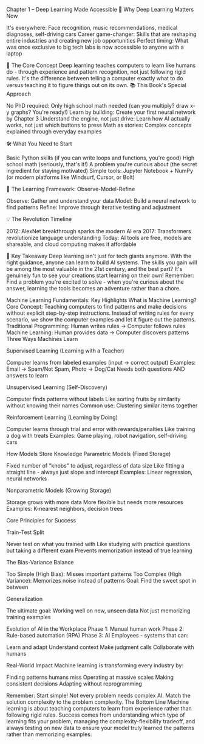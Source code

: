 Chapter 1 – Deep Learning Made Accessible
🚀 Why Deep Learning Matters Now

It's everywhere: Face recognition, music recommendations, medical diagnoses, self-driving cars
Career game-changer: Skills that are reshaping entire industries and creating new job opportunities
Perfect timing: What was once exclusive to big tech labs is now accessible to anyone with a laptop

🧠 The Core Concept
Deep learning teaches computers to learn like humans do - through experience and pattern recognition, not just following rigid rules. It's the difference between telling a computer exactly what to do versus teaching it to figure things out on its own.
📚 This Book's Special Approach

No PhD required: Only high school math needed (can you multiply? draw x-y graphs? You're ready!)
Learn by building: Create your first neural network by Chapter 3
Understand the engine, not just drive: Learn how AI actually works, not just which buttons to press
Math as stories: Complex concepts explained through everyday examples

🛠️ What You Need to Start

Basic Python skills (if you can write loops and functions, you're good)
High school math (seriously, that's it!)
A problem you're curious about (the secret ingredient for staying motivated)
Simple tools: Jupyter Notebook + NumPy (or modern platforms like Windsurf, Cursor, or Bolt)

🔄 The Learning Framework: Observe-Model-Refine

Observe: Gather and understand your data
Model: Build a neural network to find patterns
Refine: Improve through iterative testing and adjustment

💡 The Revolution Timeline

2012: AlexNet breakthrough sparks the modern AI era
2017: Transformers revolutionize language understanding
Today: AI tools are free, models are shareable, and cloud computing makes it affordable

🎯 Key Takeaway
Deep learning isn't just for tech giants anymore. With the right guidance, anyone can learn to build AI systems. The skills you gain will be among the most valuable in the 21st century, and the best part? It's genuinely fun to see your creations start learning on their own!
Remember: Find a problem you're excited to solve - when you're curious about the answer, learning the tools becomes an adventure rather than a chore.

Machine Learning Fundamentals: Key Highlights
What is Machine Learning?
Core Concept: Teaching computers to find patterns and make decisions without explicit step-by-step instructions. Instead of writing rules for every scenario, we show the computer examples and let it figure out the patterns.
Traditional Programming: Human writes rules → Computer follows rules
Machine Learning: Human provides data → Computer discovers patterns
Three Ways Machines Learn

Supervised Learning (Learning with a Teacher)

Computer learns from labeled examples (input → correct output)
Examples: Email → Spam/Not Spam, Photo → Dog/Cat
Needs both questions AND answers to learn


Unsupervised Learning (Self-Discovery)

Computer finds patterns without labels
Like sorting fruits by similarity without knowing their names
Common use: Clustering similar items together


Reinforcement Learning (Learning by Doing)

Computer learns through trial and error with rewards/penalties
Like training a dog with treats
Examples: Game playing, robot navigation, self-driving cars



How Models Store Knowledge
Parametric Models (Fixed Storage)

Fixed number of "knobs" to adjust, regardless of data size
Like fitting a straight line - always just slope and intercept
Examples: Linear regression, neural networks

Nonparametric Models (Growing Storage)

Storage grows with more data
More flexible but needs more resources
Examples: K-nearest neighbors, decision trees

Core Principles for Success

Train-Test Split

Never test on what you trained with
Like studying with practice questions but taking a different exam
Prevents memorization instead of true learning


The Bias-Variance Balance

Too Simple (High Bias): Misses important patterns
Too Complex (High Variance): Memorizes noise instead of patterns
Goal: Find the sweet spot in between


Generalization

The ultimate goal: Working well on new, unseen data
Not just memorizing training examples



Evolution of AI in the Workplace
Phase 1: Manual human work
Phase 2: Rule-based automation (RPA)
Phase 3: AI Employees - systems that can:

Learn and adapt
Understand context
Make judgment calls
Collaborate with humans

Real-World Impact
Machine learning is transforming every industry by:

Finding patterns humans miss
Operating at massive scales
Making consistent decisions
Adapting without reprogramming

Remember: Start simple! Not every problem needs complex AI. Match the solution complexity to the problem complexity.
The Bottom Line
Machine learning is about teaching computers to learn from experience rather than following rigid rules. Success comes from understanding which type of learning fits your problem, managing the complexity-flexibility tradeoff, and always testing on new data to ensure your model truly learned the patterns rather than memorizing examples.

